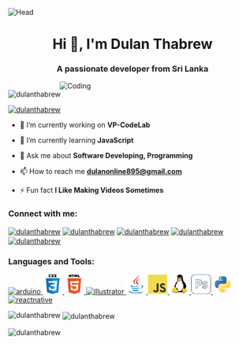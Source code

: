 ![Head]([[https://lh3.googleusercontent.com/fife/AK0iWDzy_SlqIQKKsmIbAs8DKLQQFuL-jEQ7MRMveRuZ4VeJcbSZTuIDvlgXOstM0JeA9-9yT8Oz4Br4akkXYoWe0bNwp8iPbTcDoudXazLrNnSueYDY5SC9OgjHwsvrZYPRdMFQtX7s8ZcCsbI5pky5gaw4sobAezS0KxUfMYAv_xDU5eds5DT7a62PsWEj79EVyFUKNd3olGDo_cdmutvqNvsx3HMRiZ_Gh8F6NX39Caxm6b_mUBUbvAeDpOJZKflKh-tuZ3A-EvEAVh2YKYdlsgdYGxLtMNeMrSBS3S66bmnAKMDueXD_4B5sZ0p3R9zewAC7Ow8KuHihDKuUn9fD7PDwpnXrGeZcRP1bxqknQqPScbuhqSerJgn9-IIt2UkveD8mifHnVXA6tv4Z293w6moEsgEWkU0itgmImgg98dA5dJpTEdTnN6moB11YQqStJd-7VnAvWFif_fQxgkjcTwcam31pNz9n0I2YMJz00bbmpMfkIF80NHBMvuVfd9jZm14aSroImLu6ZCdr-Bq7K7J6LSF9rrxYjaMsp1oFxzpbuDReCpMZlSqQeduGBHrW218MDUZIqI0tv3BeVujMLx5qDbwIFfa8El0kXlvfqPOSq4bU7kUSuRJHlA01vPaCqWfYJcLw8pfdm3V2nRouB18FffKSZI3g3tdJf0HrIiefaaCROAAra549wXSMREpSWjKeb13tpv_D6eZ8Nik3PBUo8oRiNuRiOxaWJLfRpfuP-nBUJCCAE43mNCCxYKOo3lPNVbBBBBdoif7XKZpmRcmJLRkdGRCa7xspXAYJswoT--GluvCWsi1LQ1cmqz7-ROrpEp90iLmP4Op0FFZRtcWd4McFTUymdXtIUlF5DzwDg3DhSQ3fdVB3dDUs5NX5PnOwDwVQB2tyP2Ce88Eh-SvhCla6Xkz5PtUUUwqJmk41l1NzzHAmlsnMlKAgLo0H65ToeUjdCa9sofO-s6_ZCwwb6aiHj1h7HKXdX_7eFJyyd_ZqrGmZfKpnTOVYaN0yz3yYm-X5cz_08JDUmmeFZRZgT_2PjvclDjDUkz-AlMSplu1-K0aSP4XqJOW5ybaIJpxQURn8J1dsuNwX25hFlDQ5hvn0xlNV64dJpstuPMwlUkrSp20uCdC6V7m_DzW3YmHpTzJ8Kos3_g169YBk7CHEr4WXXMoJio_QLq5mp9v2v7we8JFqYphHeg3NzwRqchKLhtD6xFqWPJW1VNm9zOUfqGbTOY6bLHxcWy0xdUCzk_RHTXl62z7Oi10uXpzvD90vVPQuHOtvqhdlgPfAVmJ6pt-Ce0Kit4O0pfwnXHbgW7AwbmlJJmA_BOqlTNa2eKmVpGdyYwIg1EkdHgnmrlzasKeutn-oLiXzts9j-kabVLBCW9I_Zrlc8VlHAYcXrC8zw8tArA_zT1Yro48_b6uz-O-J6plJQFTy6i12u8yGYx0_nZ9GB_yfO4rXX-7Uqow3XgwebZYFIZW99FD7LEvbW6HuVKBBJ7JAqroqZ1pWAev7oJA67s0wGV58vD9PwD0ej-j-TKLsZO-WESUQ45pwl_5svtmiYk4d0M6PQDcO8GiD6-PPFdEMc-r9XI2DiR3hpoNrIJVWUsxO-4nxYFMqY2DZSrM-P8-fRYZDfR9gnI-kIv5RnXhJrIgwBou9oEHADlDBNVL4hYaU8n2QFEAZ1BKn10S5XN9tDQQT_lYLdSejYw68ZUzKLcHigsxFLMPyTj0_lCrrVPK4F0kbS6HqDojlSWnr6oMMBi2i3_ytXMGDIEG-b6_e0mY7J_st5PnW_Qf33hzJmmyzL1ivae4n1ySFKNVwT64gZAaCRtv0ZsCSZjpGhrzjpmIHeD3koSfbYxpdunHbAPLHY69FxRtxQL7COriigBb_WcyGs7a0hHdEEA=s1600-w1600-h480-s-no?authuser=0](https://lh3.googleusercontent.com/fife/AK0iWDwkm57Xq-YXp0Ux8gHxrIaLci0ITz7qXAt8dr50Obxw-L1kWkxTP0LdoUGnUOhkuMeYVtgH7uP-2_FGMms91MM5BOYW_g1JMo7cllcAt6ZyV93fQqOzY0EVK-wgwPXuLXtZEFfMygMusBO5zDFU8vhfOtcnQVJ6BmiJDoltBCi9rsMhgkITqls6xYLw29LbsUiYn2dM4Z0TQnGC_mYXhGs2VdiU3nNZVXQFcSbU92QAt2Ca8U4kt5WdnDcr0tdG-POw4d-Thrzua1SIIZy_oGAYjrsM74QVsITwlPfUFd1KVJiA42P6Ae1LRR5VBsBjvY4TGpqDvAQdPLbQISdkqGhkigFIdhs4B0rvTH7wniQbGVZoG8B3DzEqSCK0mLvPiWYNd3hmsS3X8IaZi7amEWJeKKlWl5HyvPkRUxvArz7s-ZpyJ_YOQpdJlxFxm6ImIYsg7YdzjzNH2J-X3G0pGHfxmKPw-xzZ-Cxz2oQBj0pQljhzzWE0UcyOuaqn-wxTpykVZELRod_NRFv7S9tKQwo6oM8e6UWObnC4Cwl-lCXgsCH6PoPu044sdJm8W4uLWBGBzZYyfFxsKFViJShfb8s-mv1SN3xBHQPNWN_w1CNyvKReQqmupou05Ga1u3yqejUSgHTHSMRj6YN5iSba7VmhJrd8HzhPjvKHAWe0lwdi63ZdfTbqhpEmWZ7pFPgNCwldZ3Igd-FtUFW-4VOqpYfluMYMT8EKnyJ5ZmVp29bSskXguKF4PH5Vb3wf_T2rkXjs4uDAYQGJ_7Is24QvtNwGm9MgqPymA-sTk9Zzcc-ldHA-5VtJa31lsFtY-zErcD9IujgEr51B8syhyl2WplJIpd4aS61BtEITcRgdryZ_CLg9E7gIOcktidxY77Dv_OLv32IHQaj4SrVFBXmXJ-2572a6zKx2LnIxSfnzGJD1XYsqwsbsN2FI-Q8MuyqEFrVc5pg7cu3axkJL85G6cq5jwJJ6019XU-4QISL5Dgd3yEKDXN15Qmv6wulYhmhyg-01LiOgrH8qtVZDy6Yj73aIC1uqhXy4VhqgWZXUBk421KTBuY7Y-MWRphBygI_dLs8leOcycaNtrQJfD3nfF12x0GVbej8YZ6Dlmpc_GlDrDRkum7pGoy9LvViJVXgvMXNE1MSJvtSlobdmJgp-wvsPFgdFXLvlot7FkeQAvBah1kY7eM5ROgAKVbEKx5ksDEH5DUVo3KCkXU69B7zZoPUWEZvF41jsZXizJkDfieXanYLpaD7QB8zlW0qlTZXOUPumAwmpmpNIt88gicxdrbnVWO1mSiILQsu47ZIhoGuDkR6uEcIxKB6c0dkAU32LgAOpFyt06LgnjosDCIxPjcXor1vrJaqeLAfDAvj-0FjR2o4zKDzWC8YlWlpVTgYIVcsh9j1M7Ry22u3weFm3ZE_lX0Y7yDI6JDVOn0Apbt60elO7Bcww0Sih3sSLxASv4hlASaEle2pNRzV6Y_Elz2n3BtkXwlJNWL0JrAMy7XBY7FSBzOqMeag239c0-gl9Of_QS3vV2hxBRYVfVBfIets6bMeBY7DprNWpFwl5Y-IkILFmtn-dGTXN6HNE31Myenm73_Tcg7QwGMmItvxaqHMTHDF71c4PD5xA9-mUY9SjbiTpqLz71jbxzMAW5TMj7tG4To4RMDNc-DVITZ992ySccNAOKyenDClJ4-0dZYuAEIN_rREtN7s2DzFrMlRY0LPaWc0ZQ_rsdVK8PbierbW_H5qWQF745HeOYK66avNKLF-XV8e9uNyxFJyP7Vp95K5D0exS4hsXlQaY-xW1NiSxgTZYS1PJip55-nlNhKWESoGFnaSnEt0ofCJslGLcrz_VW49VcQytN-s7cf2qlBDqg3Mnq_4RYjSbRQ=s1600-w1600-h480-s-no?authuser=0)](https://lh3.googleusercontent.com/pw/ADCreHdRR1sIrka791EtCCzC1oSVVTHHVyti14qGmb4WOWAqYTxawEsh7piOhT-CwSPmOlkv4KmOizb4x8UypwduV5F0D3FpmPmbk8r-jsJ2Uyyhm83VqYDJP2ypv3G5snEa6wIj0GgTSr5t524NgDo_aBlmrBmz32xGIBK4dzAaHwmCkEs0wVtYcoJHekPeXIWfBCUPSTMpaFvDtlmNg1OCRcHMgDM889PY1RJixkjmEvgzeaB7j_1CSr5guEHQP8ZR9c4F5fFJ30ThJzVKNzoswahhIrKGFXiA_BqbNxBWJfp7cuXRcluiH-sCtPK9aYU6s1pl5hPrhL7BvKjIiG3JXt2QQ-Qd22rF2GlaROM9ipMXZcaniVaYNSF4lI_muKG0yNokK8AJN9tyYIpTtDmRLr-9WkPXQFGLeK21Iidkn0hLkK3INvg4SPpUCX0TKRvgbc0Ca7D4cHBd1spdDayRUmskXW0H1GgzLl8C8ALUnzsD8N5yJchQZCQvb9jyVXuo1P4VQ7JkDSuaH3BCkRQE7eeiWbzqeHQV7dt0BxfAf8EWPhItENbiBuKNmRLenOKnFfSKsq4CyQJArAZqMz9zqP0aNHryviKVfhk2tHALRL77uxzsVdxnK7XgDShkRxXllfYw67E73kRxt5tESupNW5JWqCe-TYbTlLoI2qipRd7AZKxIvuIQfKDIzroJB5LbMXaHBiKMcN9MtA_P9uL9dR9N31jRGs4SZc4F5FK2XcGJumkMwNXbjWM8WJ632kehrnAlfQPkfUxj6fJKDMJboiUJWezcmlxSyibfF9JgzO0KcQ5931D3gJ48LoBpjII-qhDc59SFsXLaYizq-WeymNrU5rcMXSn1Fk2gyAEUBvx2KkCI4fogAniBjVXaK6_wXd9puMuV0pvqhlOPqeshAaDWyHI98GH9PQN_7MBZK0jiuqtT-q8J8CqDwDIZ5YHYaT5nLPfEB44CdJDYub17jtCymEfyZ4HaMo9mNIKYWOQ0jVf3jvZ_NYLzV-5dnWf_BGrIwDFSjwF8jz1nuwl4Ejl4d7zhK2ozPqUFvmGMjfn5vBKs9wqorqhLezItYNpMTl1uiC8T-AYTHKsqr9ezh4MP4A=w587-h176-no?authuser=0))
<h1 align="center">Hi 👋, I'm Dulan Thabrew</h1>
<h3 align="center">A passionate developer from Sri Lanka</h3>
<img align="right" alt="Coding" width="400" src="https://camo.githubusercontent.com/cae12fddd9d6982901d82580bdf321d81fb299141098ca1c2d4891870827bf17/68747470733a2f2f6d69726f2e6d656469756d2e636f6d2f6d61782f313336302f302a37513379765349765f7430696f4a2d5a2e676966">

<p align="left"> <img src="https://komarev.com/ghpvc/?username=dulanthabrew&label=Profile%20views&color=0e75b6&style=flat" alt="dulanthabrew" /> </p>

<p align="left"> <a href="https://twitter.com/dulanthabrew" target="blank"><img src="https://img.shields.io/twitter/follow/dulanthabrew?logo=twitter&style=for-the-badge" alt="dulanthabrew" /></a> </p>

- 🔭 I’m currently working on **VP-CodeLab**

- 🌱 I’m currently learning **JavaScript**

- 💬 Ask me about **Software Developing, Programming**

- 📫 How to reach me **dulanonline895@gmail.com**

- ⚡ Fun fact **I Like Making Videos Sometimes**

<h3 align="left">Connect with me:</h3>
<p align="left">
<a href="https://twitter.com/dulanthabrew" target="blank"><img align="center" src="https://raw.githubusercontent.com/rahuldkjain/github-profile-readme-generator/master/src/images/icons/Social/twitter.svg" alt="dulanthabrew" height="30" width="40" /></a>
<a href="https://linkedin.com/in/dulanthabrew" target="blank"><img align="center" src="https://raw.githubusercontent.com/rahuldkjain/github-profile-readme-generator/master/src/images/icons/Social/linked-in-alt.svg" alt="dulanthabrew" height="30" width="40" /></a>
<a href="https://fb.com/dulanthabrew" target="blank"><img align="center" src="https://raw.githubusercontent.com/rahuldkjain/github-profile-readme-generator/master/src/images/icons/Social/facebook.svg" alt="dulanthabrew" height="30" width="40" /></a>
<a href="https://instagram.com/dulanthabrew" target="blank"><img align="center" src="https://raw.githubusercontent.com/rahuldkjain/github-profile-readme-generator/master/src/images/icons/Social/instagram.svg" alt="dulanthabrew" height="30" width="40" /></a>
<a href="https://www.youtube.com/c/dulanthabrew" target="blank"><img align="center" src="https://raw.githubusercontent.com/rahuldkjain/github-profile-readme-generator/master/src/images/icons/Social/youtube.svg" alt="dulanthabrew" height="30" width="40" /></a>
</p>

<h3 align="left">Languages and Tools:</h3>
<p align="left"> <a href="https://www.arduino.cc/" target="_blank" rel="noreferrer"> <img src="https://cdn.worldvectorlogo.com/logos/arduino-1.svg" alt="arduino" width="40" height="40"/> </a> <a href="https://www.w3schools.com/css/" target="_blank" rel="noreferrer"> <img src="https://raw.githubusercontent.com/devicons/devicon/master/icons/css3/css3-original-wordmark.svg" alt="css3" width="40" height="40"/> </a> <a href="https://www.w3.org/html/" target="_blank" rel="noreferrer"> <img src="https://raw.githubusercontent.com/devicons/devicon/master/icons/html5/html5-original-wordmark.svg" alt="html5" width="40" height="40"/> </a> <a href="https://www.adobe.com/in/products/illustrator.html" target="_blank" rel="noreferrer"> <img src="https://www.vectorlogo.zone/logos/adobe_illustrator/adobe_illustrator-icon.svg" alt="illustrator" width="40" height="40"/> </a> <a href="https://www.java.com" target="_blank" rel="noreferrer"> <img src="https://raw.githubusercontent.com/devicons/devicon/master/icons/java/java-original.svg" alt="java" width="40" height="40"/> </a> <a href="https://developer.mozilla.org/en-US/docs/Web/JavaScript" target="_blank" rel="noreferrer"> <img src="https://raw.githubusercontent.com/devicons/devicon/master/icons/javascript/javascript-original.svg" alt="javascript" width="40" height="40"/> </a> <a href="https://www.linux.org/" target="_blank" rel="noreferrer"> <img src="https://raw.githubusercontent.com/devicons/devicon/master/icons/linux/linux-original.svg" alt="linux" width="40" height="40"/> </a> <a href="https://www.photoshop.com/en" target="_blank" rel="noreferrer"> <img src="https://raw.githubusercontent.com/devicons/devicon/master/icons/photoshop/photoshop-line.svg" alt="photoshop" width="40" height="40"/> </a> <a href="https://www.python.org" target="_blank" rel="noreferrer"> <img src="https://raw.githubusercontent.com/devicons/devicon/master/icons/python/python-original.svg" alt="python" width="40" height="40"/> </a> <a href="https://reactnative.dev/" target="_blank" rel="noreferrer"> <img src="https://reactnative.dev/img/header_logo.svg" alt="reactnative" width="40" height="40"/> </a> </p>

<p><img align="left" src="https://github-readme-stats.vercel.app/api/top-langs?username=dulanthabrew&show_icons=true&locale=en&layout=compact" alt="dulanthabrew" /></p>

<p>&nbsp;<img align="center" src="https://github-readme-stats.vercel.app/api?username=dulanthabrew&show_icons=true&locale=en" alt="dulanthabrew" /></p>

<p><img align="center" src="https://github-readme-streak-stats.herokuapp.com/?user=dulanthabrew&" alt="dulanthabrew" /></p>
